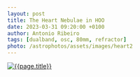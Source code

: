 ```yaml
---
layout: post
title: The Heart Nebulae in HOO
date: 2023-03-31 09:20:00 +0100
author: Antonio Ribeiro
tags: [dualband, osc, 80mm, refractor]
photo: /astrophotos/assets/images/heart2
---
```


[![{{page.title}}]({{page.photo}}.jpg)]({{page.photo}}.jpg)